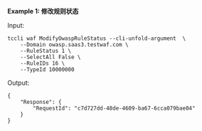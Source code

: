 **Example 1: 修改规则状态**



Input: 

```
tccli waf ModifyOwaspRuleStatus --cli-unfold-argument  \
    --Domain owasp.saas3.testwaf.com \
    --RuleStatus 1 \
    --SelectAll False \
    --RuleIDs 16 \
    --TypeId 10000000
```

Output: 
```
{
    "Response": {
        "RequestId": "c7d727dd-48de-4609-ba67-6cca079bae04"
    }
}
```

